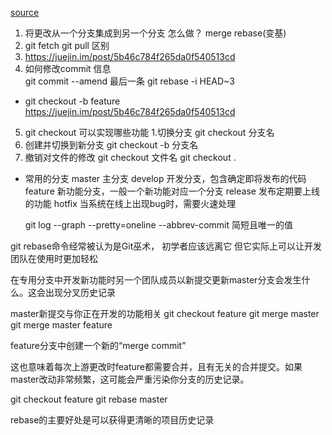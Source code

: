 [source](https://juejin.im/post/5c7690ab518825404713e709)
1. 将更改从一个分支集成到另一个分支 怎么做？  merge  rebase(变基)
2. git fetch git pull 区别 
3. https://juejin.im/post/5b46c784f265da0f540513cd
4. 如何修改commit 信息  
  git commit --amend  最后一条
  git rebase -i HEAD~3
- git checkout -b feature  https://juejin.im/post/5b46c784f265da0f540513cd

5. git checkout 可以实现哪些功能
  1.切换分支
    git checkout 分支名
  2. 创建并切换到新分支
    git checkout  -b 分支名
  3. 撤销对文件的修改
    git checkout 文件名
    git checkout .
- 常用的分支
  master	主分支
  develop	开发分支，包含确定即将发布的代码
  feature	新功能分支，一般一个新功能对应一个分支
  release	发布定期要上线的功能
  hotfix	当系统在线上出现bug时，需要火速处理


  git log --graph --pretty=oneline --abbrev-commit 简短且唯一的值


git rebase命令经常被认为是Git巫术，
初学者应该远离它 但它实际上可以让开发团队在使用时更加轻松

在专用分支中开发新功能时另一个团队成员以新提交更新master分支会发生什么。这会出现分叉历史记录

master新提交与你正在开发的功能相关
git checkout feature
git merge master
git merge master feature

feature分支中创建一个新的“merge commit”

这也意味着每次上游更改时feature都需要合并，且有无关的合并提交。如果master改动非常频繁，这可能会严重污染你分支的历史记录。

git checkout feature
git rebase master

rebase的主要好处是可以获得更清晰的项目历史记录


